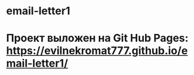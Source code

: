 # email-letter1

# Проект выложен на Git Hub Pages: https://evilnekromat777.github.io/email-letter1/
